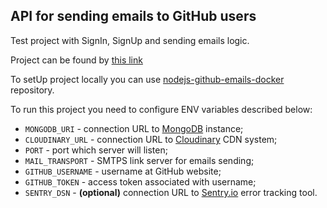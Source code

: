 ## API for sending emails to GitHub users

Test project with SignIn, SignUp and sending emails logic.

Project can be found by [this link](https://nodejs-github-emails.herokuapp.com/github-emails)

To setUp project locally you can use [nodejs-github-emails-docker](https://github.com/hlushko/nodejs-github-emails-docker) repository.

To run this project you need to configure ENV variables described below:

- `MONGODB_URI` - connection URL to [MongoDB](https://www.mongodb.com/) instance;
- `CLOUDINARY_URL` - connection URL to [Cloudinary](https://cloudinary.com/) CDN system;
- `PORT` - port which server will listen;
- `MAIL_TRANSPORT` - SMTPS link server for emails sending;
- `GITHUB_USERNAME` - username at GitHub website;
- `GITHUB_TOKEN` - access token associated with username;
- `SENTRY_DSN` - **(optional)** connection URL to [Sentry.io](https://sentry.io/) error tracking tool.
